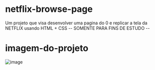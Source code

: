 # netflix-browse-page
Um projeto que visa desenvolver uma pagina do 0 e replicar a tela da NETFLIX usando HTML + CSS -- SOMENTE PARA FINS DE ESTUDO --

# imagem-do-projeto
![image](https://user-images.githubusercontent.com/70527896/134902969-b7195520-480a-44eb-998b-0f7b3ddef6e3.png)

